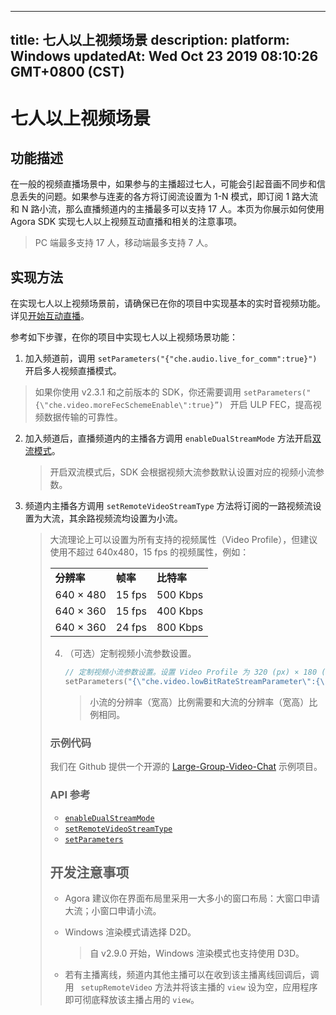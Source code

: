 
---
title: 七人以上视频场景
description: 
platform: Windows
updatedAt: Wed Oct 23 2019 08:10:26 GMT+0800 (CST)
---
# 七人以上视频场景
## 功能描述

在一般的视频直播场景中，如果参与的主播超过七人，可能会引起音画不同步和信息丢失的问题。如果参与连麦的各方将订阅流设置为 1-N 模式，即订阅 1 路大流和 N 路小流，那么直播频道内的主播最多可以支持 17 人。本页为你展示如何使用 Agora SDK  实现七人以上视频互动直播和相关的注意事项。

> PC 端最多支持 17 人，移动端最多支持 7 人。

## 实现方法

在实现七人以上视频场景前，请确保已在你的项目中实现基本的实时音视频功能。详见[开始互动直播](../../cn/Audio%20Broadcast/start_live_windows.md)。

参考如下步骤，在你的项目中实现七人以上视频场景功能：

1. 加入频道前，调用 `setParameters("{"che.audio.live_for_comm":true}")` 开启多人视频直播模式。

> 如果你使用 v2.3.1 和之前版本的 SDK，你还需要调用 `setParameters("{\"che.video.moreFecSchemeEnable\":true}”) ` 开启 ULP FEC，提高视频数据传输的可靠性。

2. 加入频道后，直播频道内的主播各方调用 `enableDualStreamMode` 方法开启[双流模式](https://docs.agora.io/cn/Agora%20Platform/terms?platform=All%20Platforms#a-name-duala双流模式)。

   > 开启双流模式后，SDK 会根据视频大流参数默认设置对应的视频小流参数。

3. 频道内主播各方调用 `setRemoteVideoStreamType` 方法将订阅的一路视频流设置为大流，其余路视频流均设置为小流。

   > 大流理论上可以设置为所有支持的视频属性（Video Profile），但建议使用不超过 640x480，15 fps 的视频属性，例如：
   >
   > <table>
<colgroup>
<col/>
<col/>
<col/>
</colgroup>
<tbody>
<tr><td><strong>分辨率</strong></td>
<td><strong>帧率</strong></td>
<td><strong>比特率</strong></td>
</tr>
<tr><td>640 &times; 480</td>
<td>15 fps</td>
<td>500 Kbps</td>
</tr>
<tr><td>640 &times; 360</td>
<td>15 fps</td>
<td>400 Kbps</td>
</tr>
<tr><td>640 &times; 360</td>
<td>24 fps</td>
<td>800 Kbps</td>
</tr>
</tbody>
</table>

4. （可选）定制视频小流参数设置。

   ```c++
   // 定制视频小流参数设置。设置 Video Profile 为 320 (px) × 180 (px), 15 fps, 140 Kbps。
   setParameters("{\"che.video.lowBitRateStreamParameter\":{\"width\":320,\"height\":180,\"frameRate\":15,\"bitRate\":140}}");
   ```

   > 小流的分辨率（宽高）比例需要和大流的分辨率（宽高）比例相同。

### 示例代码

我们在 Github 提供一个开源的 [Large-Group-Video-Chat](https://github.com/AgoraIO/Advanced-Video/tree/master/Large-Group-Video-Chat) 示例项目。

### API 参考

- [`enableDualStreamMode`](https://docs.agora.io/cn/Audio%20Broadcast/API%20Reference/cpp/classagora_1_1rtc_1_1_i_rtc_engine.html#a72846f5bf13726e7a61497e2fef65972)
- [`setRemoteVideoStreamType`](https://docs.agora.io/cn/Audio%20Broadcast/API%20Reference/cpp/classagora_1_1rtc_1_1_i_rtc_engine.html#a3929299ead74cf86ff54b182d0b9be23)
- [`setParameters`](https://docs.agora.io/cn/Audio%20Broadcast/API%20Reference/cpp/classagora_1_1rtc_1_1_i_rtc_engine_parameter.html#adde9cb68e2ef2216d7fd1976fd5f1d75)

## 开发注意事项

- Agora 建议你在界面布局里采用一大多小的窗口布局：大窗口申请大流；小窗口申请小流。

- Windows 渲染模式请选择 D2D。

  > 自 v2.9.0 开始，Windows 渲染模式也支持使用 D3D。

- 若有主播离线，频道内其他主播可以在收到该主播离线回调后，调用 ` setupRemoteVideo` 方法并将该主播的 `view` 设为空，应用程序即可彻底释放该主播占用的 `view`。



